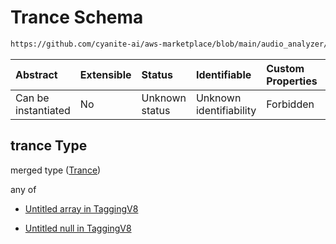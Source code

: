 # Trance Schema

```txt
https://github.com/cyanite-ai/aws-marketplace/blob/main/audio_analyzer/schemes/marketplace_v1/schema/TaggingV8.schema.json#/$defs/SubgenreSegmentsV1/properties/trance
```



| Abstract            | Extensible | Status         | Identifiable            | Custom Properties | Additional Properties | Access Restrictions | Defined In                                                                     |
| :------------------ | :--------- | :------------- | :---------------------- | :---------------- | :-------------------- | :------------------ | :----------------------------------------------------------------------------- |
| Can be instantiated | No         | Unknown status | Unknown identifiability | Forbidden         | Allowed               | none                | [TaggingV8.schema.json\*](../out/TaggingV8.schema.json "open original schema") |

## trance Type

merged type ([Trance](taggingv8-defs-subgenresegmentsv1-properties-trance.md))

any of

* [Untitled array in TaggingV8](taggingv8-defs-subgenresegmentsv1-properties-trance-anyof-0.md "check type definition")

* [Untitled null in TaggingV8](taggingv8-defs-subgenresegmentsv1-properties-trance-anyof-1.md "check type definition")
